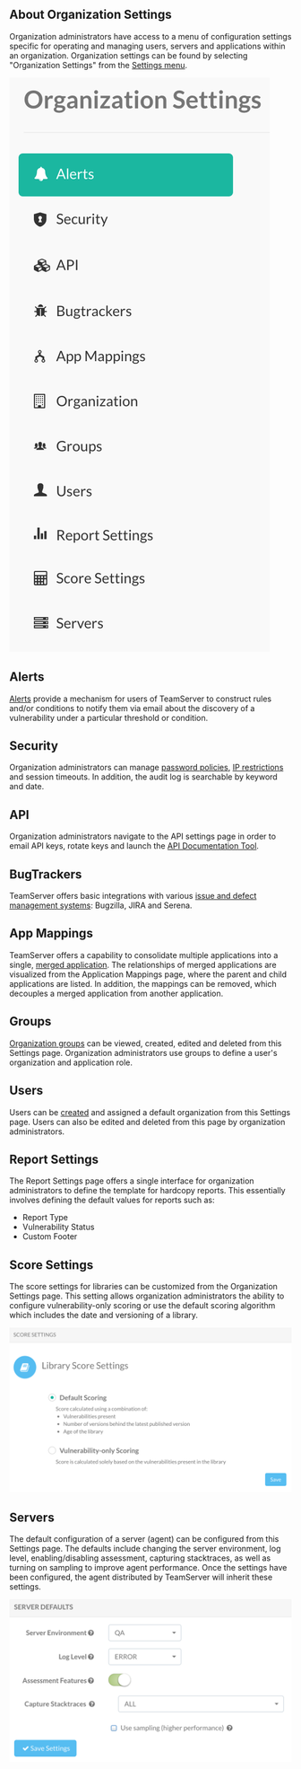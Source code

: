 <!--
title: "Organization Settings"
description: "Overview of administrating and managing an organization."
-->

## About Organization Settings
Organization administrators have access to a menu of configuration settings specific for operating and managing users, servers and applications within an organization. Organization settings can be found by selecting "Organization Settings" from the [Settings menu](user_tsguideui.html#overview).

<a href="assets/images/Settings_Nav.png" rel="lightbox" title="Organization Settings"><img class="thumbnail" src="assets/images/Settings_Nav.png"/></a>
 
## Alerts
[Alerts]() provide a mechanism for users of TeamServer to construct rules and/or conditions to notify them via email about the discovery of a vulnerability under a particular threshold or condition.

## Security
Organization administrators can manage [password policies](admin_tsconfigset.html#pw), [IP restrictions](admin_tsconfigset.html#ip) and session timeouts. In addition, the audit log is searchable by keyword and date.

## API
Organization administrators navigate to the API settings page in order to email API keys, rotate keys and launch the [API Documentation Tool](dev_api3.html#openapi).

## BugTrackers
TeamServer offers basic integrations with various [issue and defect management systems](admin_tsconfig.html#defect): Bugzilla, JIRA and Serena.

## App Mappings
TeamServer offers a capability to consolidate multiple applications into a single, [merged application](). The relationships of merged applications are visualized from the Application Mappings page, where the parent and child applications are listed. In addition, the mappings can be removed, which decouples a merged application from another application.

## Groups
[Organization groups]() can be viewed, created, edited and deleted from this Settings page. Organization administrators use groups to define a user's organization and application role. 

## Users
Users can be [created](user_tsguideset.html#users) and assigned a default organization from this Settings page. Users can also be edited and deleted from this page by organization administrators.

## Report Settings
The Report Settings page offers a single interface for organization administrators to define the template for hardcopy reports. This essentially involves defining the default values for reports such as:

* Report Type
* Vulnerability Status
* Custom Footer

## Score Settings
The score settings for libraries can be customized from the Organization Settings page. This setting allows organization administrators the ability to configure vulnerability-only scoring or use the default scoring algorithm which includes the date and versioning of a library.

<a href="assets/images/Org_Score_Settings.png" rel="lightbox" title="Library Score Settings"><img class="thumbnail" src="assets/images/Org_Score_Settings.png"/></a>

## Servers
The default configuration of a server (agent) can be configured from this Settings page. The defaults include changing the server environment, log level, enabling/disabling assessment, capturing stacktraces, as well as turning on sampling to improve agent performance. Once the settings have been configured, the agent distributed by TeamServer will inherit these settings.

<a href="assets/images/Server_Settings.png" rel="lightbox" title="Server Settings"><img clas
s="thumbnail" src="assets/images/Server_Settings.png"/></a>
